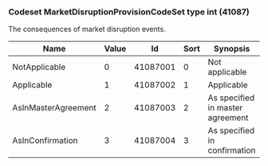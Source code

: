 ### Codeset MarketDisruptionProvisionCodeSet type int (41087)

The consequences of market disruption events.

| Name                | Value | Id       | Sort | Synopsis                         |
|---------------------|-------|----------|------|----------------------------------|
| NotApplicable       | 0     | 41087001 | 0    | Not applicable                   |
| Applicable          | 1     | 41087002 | 1    | Applicable                       |
| AsInMasterAgreement | 2     | 41087003 | 2    | As specified in master agreement |
| AsInConfirmation    | 3     | 41087004 | 3    | As specified in confirmation     |

